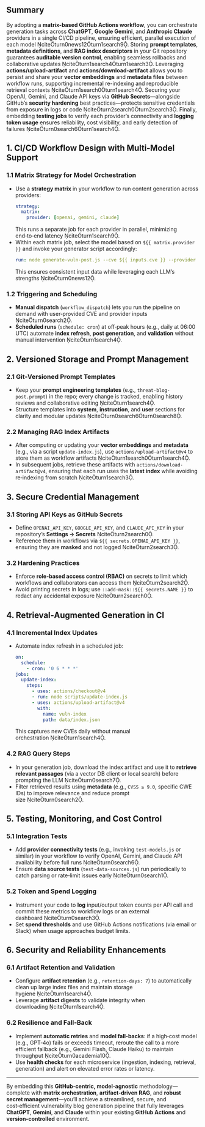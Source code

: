 ## Summary

By adopting a **matrix-based GitHub Actions workflow**, you can orchestrate generation tasks across **ChatGPT**, **Google Gemini**, and **Anthropic Claude** providers in a single CI/CD pipeline, ensuring efficient, parallel execution of each model citeturn0news12turn1search9. Storing **prompt templates**, **metadata definitions**, and **RAG index descriptors** in your Git repository guarantees **auditable version control**, enabling seamless rollbacks and collaborative updates citeturn1search4turn1search3. Leveraging **actions/upload-artifact** and **actions/download-artifact** allows you to persist and share your **vector embeddings** and **metadata files** between workflow runs, supporting incremental re-indexing and reproducible retrieval contexts citeturn1search0turn1search4. Securing your OpenAI, Gemini, and Claude API keys via **GitHub Secrets**—alongside GitHub’s **security hardening** best practices—protects sensitive credentials from exposure in logs or code citeturn2search0turn2search3. Finally, embedding **testing jobs** to verify each provider’s connectivity and **logging token usage** ensures reliability, cost visibility, and early detection of failures citeturn0search6turn1search4.

## 1. CI/CD Workflow Design with Multi‑Model Support

### 1.1 Matrix Strategy for Model Orchestration  
- Use a **strategy matrix** in your workflow to run content generation across providers:  
  ```yaml
  strategy:
    matrix:
      provider: [openai, gemini, claude]
  ```  
  This runs a separate job for each provider in parallel, minimizing end‑to‑end latency citeturn1search9.  
- Within each matrix job, select the model based on `${{ matrix.provider }}` and invoke your generator script accordingly:  
  ```yaml
  run: node generate-vuln-post.js --cve ${{ inputs.cve }} --provider ${{ matrix.provider }}
  ```  
  This ensures consistent input data while leveraging each LLM’s strengths citeturn0news12.

### 1.2 Triggering and Scheduling  
- **Manual dispatch** (`workflow_dispatch`) lets you run the pipeline on demand with user‑provided CVE and provider inputs citeturn0search2.  
- **Scheduled runs** (`schedule: cron`) at off‑peak hours (e.g., daily at 06:00 UTC) automate **index refresh**, **post generation**, and **validation** without manual intervention citeturn1search4.

## 2. Versioned Storage and Prompt Management

### 2.1 Git‑Versioned Prompt Templates  
- Keep your **prompt engineering templates** (e.g., `threat-blog-post.prompt`) in the repo; every change is tracked, enabling history reviews and collaborative editing citeturn1search4.  
- Structure templates into **system**, **instruction**, and **user** sections for clarity and modular updates citeturn0search6turn0search8.

### 2.2 Managing RAG Index Artifacts  
- After computing or updating your **vector embeddings** and **metadata** (e.g., via a script `update-index.js`), use `actions/upload-artifact@v4` to store them as workflow artifacts citeturn1search0turn1search4.  
- In subsequent jobs, retrieve these artifacts with `actions/download-artifact@v4`, ensuring that each run uses the **latest index** while avoiding re‑indexing from scratch citeturn1search3.

## 3. Secure Credential Management

### 3.1 Storing API Keys as GitHub Secrets  
- Define `OPENAI_API_KEY`, `GOOGLE_API_KEY`, and `CLAUDE_API_KEY` in your repository’s **Settings → Secrets** citeturn2search0.  
- Reference them in workflows via `${{ secrets.OPENAI_API_KEY }}`, ensuring they are **masked** and not logged citeturn2search3.

### 3.2 Hardening Practices  
- Enforce **role-based access control (RBAC)** on secrets to limit which workflows and collaborators can access them citeturn2search2.  
- Avoid printing secrets in logs; use `::add-mask::${{ secrets.NAME }}` to redact any accidental exposure citeturn2search0.

## 4. Retrieval‑Augmented Generation in CI

### 4.1 Incremental Index Updates  
- Automate index refresh in a scheduled job:  
  ```yaml
  on:
    schedule:
      - cron: '0 6 * * *'
  jobs:
    update-index:
      steps:
        - uses: actions/checkout@v4
        - run: node scripts/update-index.js
        - uses: actions/upload-artifact@v4
          with:
            name: vuln-index
            path: data/index.json
  ```  
  This captures new CVEs daily without manual orchestration citeturn1search4.

### 4.2 RAG Query Steps  
- In your generation job, download the index artifact and use it to **retrieve relevant passages** (via a vector DB client or local search) before prompting the LLM citeturn0search7.  
- Filter retrieved results using **metadata** (e.g., `CVSS ≥ 9.0`, specific CWE IDs) to improve relevance and reduce prompt size citeturn0search2.

## 5. Testing, Monitoring, and Cost Control

### 5.1 Integration Tests  
- Add **provider connectivity tests** (e.g., invoking `test-models.js` or similar) in your workflow to verify OpenAI, Gemini, and Claude API availability before full runs citeturn0search6.  
- Ensure **data source tests** (`test-data-sources.js`) run periodically to catch parsing or rate‑limit issues early citeturn0search1.

### 5.2 Token and Spend Logging  
- Instrument your code to **log** input/output token counts per API call and commit these metrics to workflow logs or an external dashboard citeturn0search3.  
- Set **spend thresholds** and use GitHub Actions notifications (via email or Slack) when usage approaches budget limits.

## 6. Security and Reliability Enhancements

### 6.1 Artifact Retention and Validation  
- Configure **artifact retention** (e.g., `retention-days: 7`) to automatically clean up large index files and maintain storage hygiene citeturn1search4.  
- Leverage **artifact digests** to validate integrity when downloading citeturn1search4.

### 6.2 Resilience and Fall‑Back  
- Implement **automatic retries** and **model fall‑backs**: if a high‑cost model (e.g., GPT‑4o) fails or exceeds timeout, reroute the call to a more efficient fallback (e.g., Gemini Flash, Claude Haiku) to maintain throughput citeturn0academia10.  
- Use **health checks** for each microservice (ingestion, indexing, retrieval, generation) and alert on elevated error rates or latency.

---

By embedding this **GitHub‑centric, model‑agnostic** methodology—complete with **matrix orchestration**, **artifact‑driven RAG**, and **robust secret management**—you’ll achieve a streamlined, secure, and cost‑efficient vulnerability blog generation pipeline that fully leverages **ChatGPT**, **Gemini**, and **Claude** within your existing **GitHub Actions** and **version‑controlled** environment.